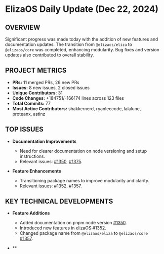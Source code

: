 # ElizaOS Daily Update (Dec 22, 2024)

## OVERVIEW 
Significant progress was made today with the addition of new features and documentation updates. The transition from `@elizaos/eliza` to `@elizaos/core` was completed, enhancing modularity. Bug fixes and version updates also contributed to overall stability.

## PROJECT METRICS
- **PRs:** 11 merged PRs, 26 new PRs
- **Issues:** 8 new issues, 2 closed issues
- **Unique Contributors:** 31
- **Code Changes:** +184751/-166174 lines across 123 files
- **Total Commits:** 77
- **Most Active Contributors:** shakkernerd, ryanleecode, lalalune, proteanx, astinz

## TOP ISSUES
- **Documentation Improvements**
  - Need for clearer documentation on node versioning and setup instructions.
  - Relevant issues: [#1350](https://github.com/elizaos/eliza/pull/1350), [#1375](https://github.com/elizaos/eliza/pull/1375).

- **Feature Enhancements**
  - Transitioning package names to improve modularity and clarity.
  - Relevant issues: [#1352](https://github.com/elizaos/eliza/pull/1352), [#1357](https://github.com/elizaos/eliza/pull/1357).

## KEY TECHNICAL DEVELOPMENTS
- **Feature Additions**
  - Added documentation on pnpm node version [#1350](https://github.com/elizaos/eliza/pull/1350).
  - Introduced new features in elizaOS [#1352](https://github.com/elizaos/eliza/pull/1352).
  - Changed package name from `@elizaos/eliza` to `@elizaos/core` [#1357](https://github.com/elizaos/eliza/pull/1357).

- **